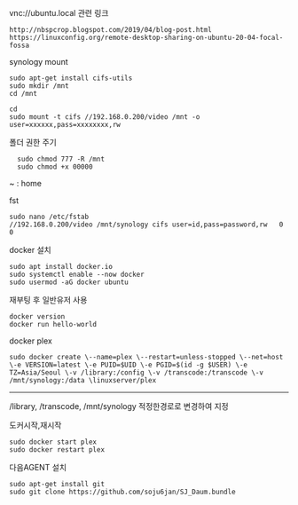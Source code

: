 vnc://ubuntu.local
관련 링크

    http://nbspcrop.blogspot.com/2019/04/blog-post.html
    https://linuxconfig.org/remote-desktop-sharing-on-ubuntu-20-04-focal-fossa

synology mount

    sudo apt-get install cifs-utils
    sudo mkdir /mnt
    cd /mnt

    cd
    sudo mount -t cifs //192.168.0.200/video /mnt -o user=xxxxxx,pass=xxxxxxxx,rw

폴더 권한 주기      
      
      sudo chmod 777 -R /mnt
      sudo chmod +x 00000
     
~ : home

fst
     
    sudo nano /etc/fstab
    //192.168.0.200/video /mnt/synology cifs user=id,pass=password,rw   0   0

docker 설치

    sudo apt install docker.io
    sudo systemctl enable --now docker
    sudo usermod -aG docker ubuntu

재부팅 후 일반유저 사용

    docker version
    docker run hello-world

docker plex

    sudo docker create \--name=plex \--restart=unless-stopped \--net=host \-e VERSION=latest \-e PUID=$UID \-e PGID=$(id -g $USER) \-e TZ=Asia/Seoul \-v /library:/config \-v /transcode:/transcode \-v /mnt/synology:/data \linuxserver/plex
----

/library, /transcode, /mnt/synology 적정한경로로 변경하여 지정

도커시작,재시작
    
    sudo docker start plex
    sudo docker restart plex

다음AGENT 설치

    sudo apt-get install git 
    sudo git clone https://github.com/soju6jan/SJ_Daum.bundle
    
